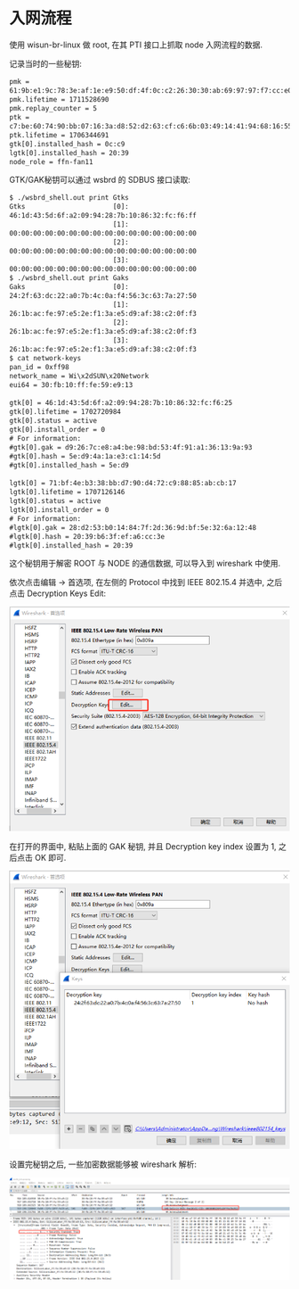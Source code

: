 入网流程
=======

使用 wisun-br-linux 做 root, 在其 PTI 接口上抓取 node 入网流程的数据.

记录当时的一些秘钥:

```
pmk = 61:9b:e1:9c:78:3e:af:1e:e9:50:df:4f:0c:c2:26:30:30:ab:69:97:97:f7:cc:e0:ed:a3:5f:84:01:ff:5c:45
pmk.lifetime = 1711528690
pmk.replay_counter = 5
ptk = c7:be:60:74:90:bb:07:16:3a:d8:52:d2:63:cf:c6:6b:03:49:14:41:94:68:16:55:ec:5a:b1:d8:f8:45:11:09:7e:86:1e:f6:48:e1:64:46:d1:68:92:f1:bb:a2:90:c5
ptk.lifetime = 1706344691
gtk[0].installed_hash = 0c:c9
lgtk[0].installed_hash = 20:39
node_role = ffn-fan11
```

GTK/GAK秘钥可以通过 wsbrd 的 SDBUS 接口读取:

```console
$ ./wsbrd_shell.out print Gtks
Gtks                      [0]: 46:1d:43:5d:6f:a2:09:94:28:7b:10:86:32:fc:f6:ff
                          [1]: 00:00:00:00:00:00:00:00:00:00:00:00:00:00:00:00
                          [2]: 00:00:00:00:00:00:00:00:00:00:00:00:00:00:00:00
                          [3]: 00:00:00:00:00:00:00:00:00:00:00:00:00:00:00:00
$ ./wsbrd_shell.out print Gaks
Gaks                      [0]: 24:2f:63:dc:22:a0:7b:4c:0a:f4:56:3c:63:7a:27:50
                          [1]: 26:1b:ac:fe:97:e5:2e:f1:3a:e5:d9:af:38:c2:0f:f3
                          [2]: 26:1b:ac:fe:97:e5:2e:f1:3a:e5:d9:af:38:c2:0f:f3
                          [3]: 26:1b:ac:fe:97:e5:2e:f1:3a:e5:d9:af:38:c2:0f:f3
$ cat network-keys
pan_id = 0xff98
network_name = Wi\x2dSUN\x20Network
eui64 = 30:fb:10:ff:fe:59:e9:13

gtk[0] = 46:1d:43:5d:6f:a2:09:94:28:7b:10:86:32:fc:f6:25
gtk[0].lifetime = 1702720984
gtk[0].status = active
gtk[0].install_order = 0
# For information:
#gtk[0].gak = d9:26:7c:e8:a4:be:98:bd:53:4f:91:a1:36:13:9a:93
#gtk[0].hash = 5e:d9:4a:1a:e3:c1:14:5d
#gtk[0].installed_hash = 5e:d9

lgtk[0] = 71:bf:4e:b3:38:bb:d7:90:d4:72:c9:88:85:ab:cb:17
lgtk[0].lifetime = 1707126146
lgtk[0].status = active
lgtk[0].install_order = 0
# For information:
#lgtk[0].gak = 28:d2:53:b0:14:84:7f:2d:36:9d:bf:5e:32:6a:12:48
#lgtk[0].hash = 20:39:b6:3f:ef:a6:cc:3e
#lgtk[0].installed_hash = 20:39
```

这个秘钥用于解密 ROOT 与 NODE 的通信数据, 可以导入到 wireshark 中使用.

依次点击编辑 -> 首选项, 在左侧的 Protocol 中找到 IEEE 802.15.4 并选中, 之后点击
Decryption Keys Edit:

![edit](./pic/edit_preference.png)

在打开的界面中, 粘贴上面的 GAK 秘钥, 并且 Decryption key index 设置为 1, 之后点击
OK 即可.

![keys](./pic/import_key.png)

设置完秘钥之后, 一些加密数据能够被 wireshark 解析:

![dhcpv6](./pic/dhcpv6.png)
